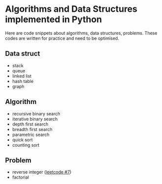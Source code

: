 # Algorithms and Data Structures implemented in Python
Here are code snippets about algorithms, data structures, problems. These codes are written for practice and need to be optimised.

## Data struct
- stack
- queue
- linked list
- hash table
- graph

## Algorithm
- recursive binary search
- iterative binary search
- depth first search
- breadth first search
- parametric search
- quick sort
- counting sort

## Problem
- reverse integer ([leetcode #7](https://leetcode.com/problems/reverse-integer))
- factorial
